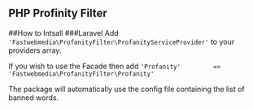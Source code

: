 ## PHP Profinity Filter

##How to Intsall
###Laravel
Add ```'Fastwebmedia\ProfanityFilter\ProfanityServiceProvider'``` to your providers array.

If you wish to use the Facade then add 
```'Profanity'         => 'Fastwebmedia\ProfanityFilter\Profanity'```

The package will automatically use the config file containing the list of banned words. 